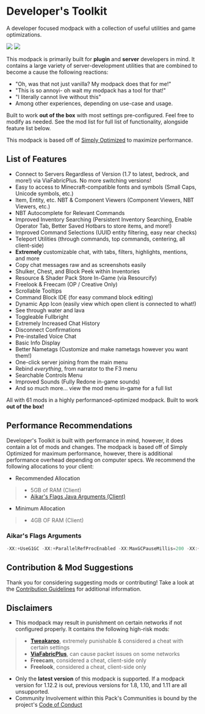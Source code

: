 # Developer's Toolkit
A developer focused modpack with a collection of useful utilities and game optimizations.

[<img src="https://cdn.jsdelivr.net/npm/@intergrav/devins-badges@3/assets/cozy/available/modrinth_vector.svg">](https://modrinth.com/modpack/developer-toolkit)
[<img src="https://cdn.jsdelivr.net/npm/@intergrav/devins-badges@3/assets/cozy/available/github_vector.svg">](https://github.com/JosTheDude/developer-toolkit/)

This modpack is primarily built for **plugin** and **server** developers in mind. It contains a large variety of server-development utilities that are combined to become a cause the following reactions:
- "Oh, was that not just vanilla? My modpack does that for me!"
- "This is so annoyi- oh wait my modpack has a tool for that!"
- "I literally cannot live without this"
- Among other experiences, depending on use-case and usage.

Built to work **out of the box** with most settings pre-configured. Feel free to modify as needed. See the mod list for full list of functionality, alongside feature list below.

This modpack is based off of [Simply Optimized](https://modrinth.com/modpack/sop) to maximize performance.

## List of Features
- Connect to Servers Regardless of Version (1.7 to latest, bedrock, and more!) via ViaFabricPlus. No more switching versions!
- Easy to access to Minecraft-compatible fonts and symbols (Small Caps, Unicode symbols, etc.)
- Item, Entity, etc. NBT & Component Viewers (Component Viewers, NBT Viewers, etc.)
- NBT Autocomplete for Relevant Commands
- Improved Inventory Searching (Persistent Inventory Searching, Enable Operator Tab, Better Saved Hotbars to store items, and more!)
- Improved Command Selections (UUID entity filtering, easy near checks)
- Teleport Utilities (through commands, top commands, centering, all client-side)
- **Extremely** customizable chat, with tabs, filters, highlights, mentions, and more
- Copy chat messages raw and as screenshots easily
- Shulker, Chest, and Block Peek within Inventories
- Resource & Shader Pack Store In-Game (via Resourcify)
- Freelook & Freecam (OP / Creative Only)
- Scrollable Tooltips
- Command Block IDE (for easy command block editing)
- Dynamic App Icon (easily view which open client is connected to what!)
- See through water and lava
- Toggleable Fullbright
- Extremely Increased Chat History
- Disconnect Confirmations
- Pre-installed Voice Chat
- Basic Info Display
- Better Nametags (Customize and make nametags however you want them!)
- One-click server joining from the main menu
- Rebind _everything_, from narrator to the F3 menu
- Searchable Controls Menu
- Improved Sounds (Fully Redone in-game sounds)
- And so much more... view the mod menu in-game for a full list

All with 61 mods in a highly performanced-optimized modpack. Built to work __out of the box!__

## Performance Recommendations
Developer's Toolkit is built with performance in mind, however, it does contain a lot of mods and changes. The modpack is based off of Simply Optimized for maximum performance, however, there is additional performance overhead depending on computer specs. We recommend the following allocations to your client:
- Recommended Allocation
> * 5GB of RAM (Client)
> * [Aikar's Flags Java Arguments (Client)](https://github.com/JosTheDude/developer-toolkit?tab=readme-ov-file#aikars-flags-arguments)
- Minimum Allocation
> * 4GB OF RAM (Client)

### Aikar's Flags Arguments
```java
-XX:+UseG1GC -XX:+ParallelRefProcEnabled -XX:MaxGCPauseMillis=200 -XX:+UnlockExperimentalVMOptions -XX:+DisableExplicitGC -XX:+AlwaysPreTouch -XX:G1NewSizePercent=30 -XX:G1MaxNewSizePercent=40 -XX:G1HeapRegionSize=8M -XX:G1ReservePercent=20 -XX:G1HeapWastePercent=5 -XX:G1MixedGCCountTarget=4 -XX:InitiatingHeapOccupancyPercent=15 -XX:G1MixedGCLiveThresholdPercent=90 -XX:G1RSetUpdatingPauseTimePercent=5 -XX:SurvivorRatio=32 -XX:+PerfDisableSharedMem -XX:MaxTenuringThreshold=1 -Dusing.aikars.flags=https://mcflags.emc.gs -Daikars.new.flags=true
```

## Contribution & Mod Suggestions
Thank you for considering suggesting mods or contributing! Take a look at the [Contribution Guidelines](https://github.com/JosTheDude/developer-toolkit/blob/main/CONTRIBUTING.md) for additional information.

## Disclaimers
- This modpack may result in punishment on certain networks if not configured properly. It contains the following high-risk mods:
> * [**Tweakaroo**](https://modrinth.com/mod/tweakeroo), extremely punishable & considered a cheat with certain settings
> * [**ViaFabricPlus**](https://modrinth.com/mod/viafabricplus), can cause packet issues on some networks
> * **Freecam**, considered a cheat, client-side only
> * **Freelook**, considered a cheat, client-side only
- Only the **latest version** of this modpack is supported. If a modpack version for 1.12.2 is out, previous versions for 1.8, 1.10, and 1.11 are all unsupported.
- Community Involvement within this Pack's Communities is bound by the project's [Code of Conduct](https://github.com/JosTheDude/developer-toolkit/blob/main/CODE_OF_CONDUCT.md)

